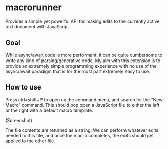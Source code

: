 # macrorunner
Provides a simple yet powerful API for making edits to the currently active text document with JavaScript. 

## Goal
While async/await code is more performant, it can be quite cumbersome to write any kind of parsing/generative code. My aim with this extension is to provide an extremely simple programming experience with no use of the async/await paradigm that is for the most part extremely easy to use.

## How to use
Press ctrl+shift+P to open up the command menu, and search for the "New Macro" command. This should pop open a JavaScript file to either the left or the right with a default macro template.

(Screenshot)

The file contents are returned as a string. We can perform whatever edits needed to this file, and once the macro completes, the edits should get applied to the other file.
